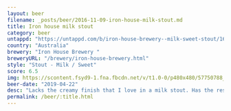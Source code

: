```yaml
---
layout: beer
filename: _posts/beer/2016-11-09-iron-house-milk-stout.md
title: Iron house milk stout
category: beer
untappd: "https://untappd.com/b/iron-house-brewery--milk-sweet-stout/1647613"
country: "Australia"
brewery: "Iron House Brewery "
breweryURL: "/brewery/iron-house-brewery.html"
style: "Stout - Milk / Sweet"
score: 6.5
img: https://scontent.fsyd9-1.fna.fbcdn.net/v/t1.0-0/p480x480/57750788_10157070305168745_6267682965174616064_o.jpg?_nc_cat=110&_nc_sid=e007fa&_nc_ohc=xzAhp3MCSacAX86Khh7&_nc_ht=scontent.fsyd9-1.fna&_nc_tp=6&oh=0d274b3b6c06ba003aa5413f078897f2&oe=5F48E171
beer-date: "2019-04-22"
desc: "Lacks the creamy finish that I love in a milk stout. Has the rest of what you would expect"
permalink: /beer/:title.html
---
```

